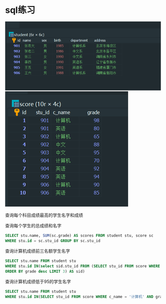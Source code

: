 # sql练习



![image-20200816210542707](../images/database/student.png)![image-20200816210626069](../images/database/score.png)



查询每个科目成绩最高的学生名字和成绩





查询每个学生的总成绩和名字

```sql
SELECT stu.name, SUM(sc.grade) AS scores FROM student stu, score sc
WHERE stu.id = sc.stu_id GROUP BY sc.stu_id
```



查询计算机成绩前三名额学生名字

```sql
SELECT stu.name FROM student stu
WHERE stu.id IN(select sid.stu_id FROM (SELECT stu_id FROM score WHERE c_name='计算机'
ORDER BY grade desc LIMIT 3) AS sid)
```



查询计算机成绩低于95的学生名字

```sql
SELECT stu.name FROM student stu
WHERE stu.id IN(SELECT stu_id FROM score WHERE c_name = '计算机' AND grade<95)

```

